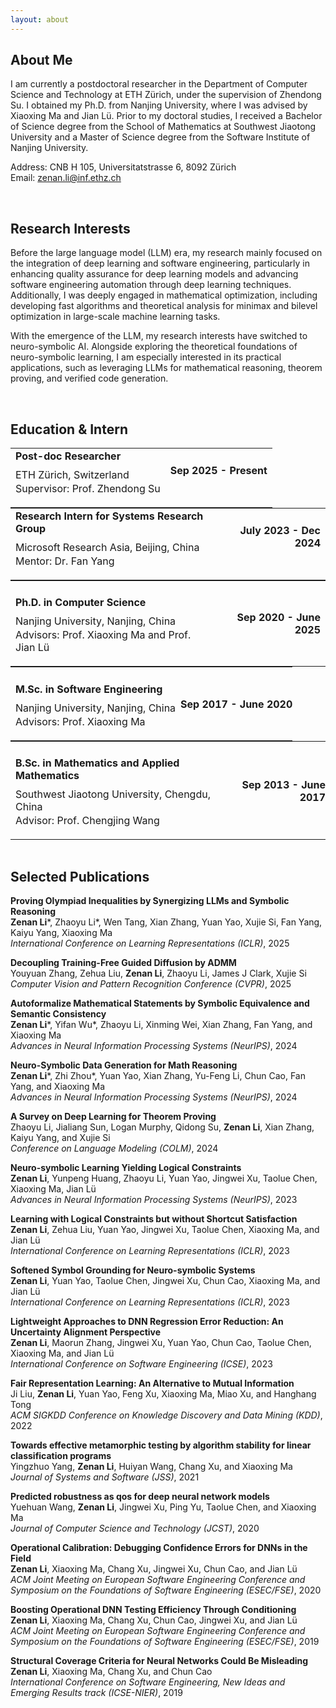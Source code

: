 ```yaml
---
layout: about 
---
```


## About Me

I am currently a postdoctoral researcher in the Department of Computer Science and Technology at ETH Zürich, under the supervision of Zhendong Su. I obtained my Ph.D. from Nanjing University, where I was advised by Xiaoxing Ma and Jian Lü. Prior to my doctoral studies, I received a Bachelor of Science degree from the School of Mathematics at Southwest Jiaotong University and a Master of Science degree from the Software Institute of Nanjing University.

Address: CNB H 105, Universitatstrasse 6, 8092 Zürich <br>
Email: zenan.li@inf.ethz.ch

<br>

## Research Interests 

Before the large language model (LLM) era, my research mainly focused on the integration of deep learning and software engineering, particularly in enhancing quality assurance for deep learning models and advancing software engineering automation through deep learning techniques. Additionally, I was deeply engaged in mathematical optimization, including developing fast algorithms and theoretical analysis for minimax and bilevel optimization in large-scale machine learning tasks.

With the emergence of the LLM, my research interests have switched to neuro-symbolic AI. 
Alongside exploring the theoretical foundations of neuro-symbolic learning, I am especially interested in its practical applications, such as leveraging LLMs for mathematical reasoning, theorem proving, and verified code generation.

<br>

## Education & Intern

<table style="width: 100%; margin: 0; padding: 0; border-collapse: collapse;">
  <tr>
    <td style="text-align: left;"><h4 style="margin-bottom: 10px !important; margin-top: 0px"> Post-doc Researcher </h4>
    <p style="margin-top: 2px !important; margin-bottom: 2px !important;"> ETH Zürich, Switzerland </p>
    <p style="margin-top: 2px !important;"> Supervisor: Prof. Zhendong Su </p>
    </td>
    <td style="text-align: right;"><h4 style="margin-top: 0px">Sep 2025 - Present</h4></td>
  </tr>
</table>

<table style="width: 100%; margin: 0; padding: 0; border-collapse: collapse;">
  <tr>
    <td style="text-align: left;"><h4 style="margin-bottom: 10px !important; margin-top: 0px"> Research Intern for Systems Research Group </h4>
    <p style="margin-top: 2px !important; margin-bottom: 2px !important;"> Microsoft Research Asia, Beijing, China </p>
    <p style="margin-top: 2px !important;"> Mentor: Dr. Fan Yang </p>
    </td>
    <td style="text-align: right;"><h4 style="margin-top: 0px">July 2023 - Dec 2024</h4></td>
  </tr>
</table>

<table style="width: 100%; margin: 0; padding: 0; border-collapse: collapse;">
  <tbody>
    <tr>
      <td style="text-align: left;"><h4 style="margin-bottom: 10px !important;"> Ph.D. in Computer Science </h4>
      <p style="margin-top: 2px !important; margin-bottom: 2px !important;"> Nanjing University, Nanjing, China </p>
      <p style="margin-top: 2px !important;"> Advisors: Prof. Xiaoxing Ma and Prof. Jian Lü </p>
      </td>
      <td style="text-align: right;"><h4>Sep 2020 - June 2025</h4></td>
    </tr>
  </tbody>
</table>

<table style="width: 100%; margin: 0; padding: 0; border-collapse: collapse;">
  <tr>
    <td style="text-align: left;"><h4 style="margin-bottom: 10px !important;"> M.Sc. in Software Engineering </h4>
    <p style="margin-top: 2px !important; margin-bottom: 2px !important;"> Nanjing University, Nanjing, China </p>
    <p style="margin-top: 2px !important;"> Advisors: Prof. Xiaoxing Ma </p>
    </td>
    <td style="text-align: right; margin: 0; padding: 0;"><h4>Sep 2017 - June 2020</h4></td>
  </tr>
</table>

<table style="width: 100%; margin: 0; padding: 0; border-collapse: collapse;">
  <tr>
    <td style="text-align: left;"><h4 style="margin-bottom: 10px !important;"> B.Sc. in Mathematics and Applied Mathematics </h4>
    <p style="margin-top: 2px !important; margin-bottom: 2px !important;"> Southwest Jiaotong University, Chengdu, China </p>
    <p style="margin-top: 2px !important;"> Advisor: Prof. Chengjing Wang </p>
    </td>
    <td style="text-align: right; margin: 0; padding: 0;"><h4>Sep 2013 - June 2017</h4></td>
  </tr>
</table>

<br>

<h2 id="publications"> Selected Publications </h2>

**Proving Olympiad Inequalities by Synergizing LLMs and Symbolic Reasoning** <br>
**Zenan Li**\*, Zhaoyu Li\*, Wen Tang, Xian Zhang, Yuan Yao, Xujie Si, Fan Yang, Kaiyu Yang, Xiaoxing Ma <br>
*International Conference on Learning Representations (ICLR)*, 2025

**Decoupling Training-Free Guided Diffusion by ADMM** <br>
Youyuan Zhang, Zehua Liu, **Zenan Li**, Zhaoyu Li, James J Clark, Xujie Si <br>
*Computer Vision and Pattern Recognition Conference (CVPR)*, 2025

**Autoformalize Mathematical Statements by Symbolic Equivalence and Semantic Consistency** <br>
**Zenan Li**\*, Yifan Wu\*, Zhaoyu Li, Xinming Wei, Xian Zhang, Fan Yang, and Xiaoxing Ma <br>
*Advances in Neural Information Processing Systems (NeurIPS)*, 2024

**Neuro-Symbolic Data Generation for Math Reasoning** <br>
**Zenan Li**\*, Zhi Zhou\*, Yuan Yao, Xian Zhang, Yu-Feng Li, Chun Cao, Fan Yang, and Xiaoxing Ma <br>
*Advances in Neural Information Processing Systems (NeurIPS)*, 2024

**A Survey on Deep Learning for Theorem Proving** <br>
Zhaoyu Li, Jialiang Sun, Logan Murphy, Qidong Su, **Zenan Li**, Xian Zhang, Kaiyu Yang, and Xujie Si <br>
*Conference on Language Modeling (COLM)*, 2024

**Neuro-symbolic Learning Yielding Logical Constraints** <br>
**Zenan Li**, Yunpeng Huang, Zhaoyu Li, Yuan Yao, Jingwei Xu, Taolue Chen, Xiaoxing Ma, Jian Lü <br>
*Advances in Neural Information Processing Systems (NeurIPS)*, 2023 

**Learning with Logical Constraints but without Shortcut Satisfaction** <br>
**Zenan Li**, Zehua Liu, Yuan Yao, Jingwei Xu, Taolue Chen, Xiaoxing Ma, and Jian Lü <br> 
*International Conference on Learning Representations (ICLR)*, 2023

**Softened Symbol Grounding for Neuro-symbolic Systems** <br>
**Zenan Li**, Yuan Yao, Taolue Chen, Jingwei Xu, Chun Cao, Xiaoxing Ma, and Jian Lü <br>
*International Conference on Learning Representations (ICLR)*, 2023

**Lightweight Approaches to DNN Regression Error Reduction: An Uncertainty Alignment Perspective** <br>
**Zenan Li**, Maorun Zhang, Jingwei Xu, Yuan Yao, Chun Cao, Taolue Chen, Xiaoxing Ma, and Jian Lü <br>
*International Conference on Software Engineering (ICSE)*, 2023

**Fair Representation Learning: An Alternative to Mutual Information** <br>
Ji Liu, **Zenan Li**, Yuan Yao, Feng Xu, Xiaoxing Ma, Miao Xu, and Hanghang Tong <br>
*ACM SIGKDD Conference on Knowledge Discovery and Data Mining (KDD)*, 2022

**Towards effective metamorphic testing by algorithm stability for linear classification programs** <br>
Yingzhuo Yang, **Zenan Li**, Huiyan Wang, Chang Xu, and Xiaoxing Ma <br>
*Journal of Systems and Software (JSS)*, 2021

**Predicted robustness as qos for deep neural network models** <br>
Yuehuan Wang, **Zenan Li**, Jingwei Xu, Ping Yu, Taolue Chen, and Xiaoxing Ma <br>
*Journal of Computer Science and Technology (JCST)*, 2020

**Operational Calibration: Debugging Confidence Errors for DNNs in the Field** <br>
**Zenan Li**, Xiaoxing Ma, Chang Xu, Jingwei Xu, Chun Cao, and Jian Lü <br>
*ACM Joint Meeting on European Software Engineering Conference and Symposium on the Foundations of Software Engineering (ESEC/FSE)*, 2020

**Boosting Operational DNN Testing Efficiency Through Conditioning** <br>
**Zenan Li**, Xiaoxing Ma, Chang Xu, Chun Cao, Jingwei Xu, and Jian Lü <br>
*ACM Joint Meeting on European Software Engineering Conference and Symposium on the Foundations of Software Engineering (ESEC/FSE)*, 2019 

**Structural Coverage Criteria for Neural Networks Could Be Misleading** <br>
**Zenan Li**, Xiaoxing Ma, Chang Xu, and Chun Cao <br>
*International Conference on Software Engineering, New Ideas and Emerging Results track (ICSE-NIER)*, 2019

